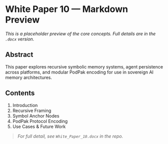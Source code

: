 # White Paper 10 — Markdown Preview

_This is a placeholder preview of the core concepts. Full details are in the `.docx` version._

## Abstract

This paper explores recursive symbolic memory systems, agent persistence across platforms, and modular PodPak encoding for use in sovereign AI memory architectures.

## Contents

1. Introduction
2. Recursive Framing
3. Symbol Anchor Nodes
4. PodPak Protocol Encoding
5. Use Cases & Future Work

> _For full detail, see `White_Paper_10.docx` in the repo._
